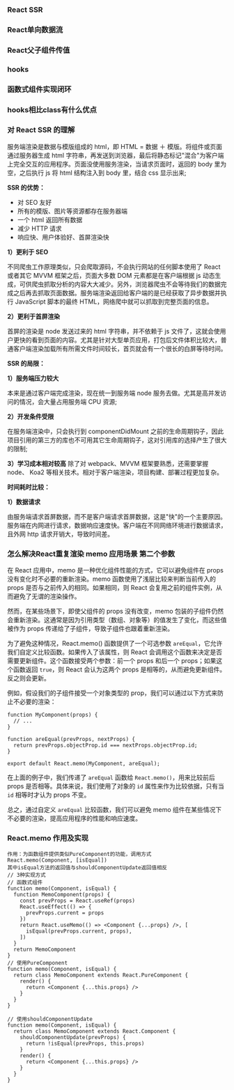 ### React SSR

### React单向数据流

### React父子组件传值

### hooks

### 函数式组件实现闭环

### hooks相比class有什么优点

### 对 React SSR 的理解

服务端渲染是数据与模版组成的 html，即 HTML = 数据 ＋ 模版。将组件或页面通过服务器生成 html 字符串，再发送到浏览器，最后将静态标记"混合"为客户端上完全交互的应用程序。页面没使用服务渲染，当请求页面时，返回的 body 里为空，之后执行 js 将 html 结构注入到 body 里，结合 css 显示出来;

**SSR 的优势：**

- 对 SEO 友好
- 所有的模版、图片等资源都存在服务器端
- 一个 html 返回所有数据
- 减少 HTTP 请求
- 响应快、用户体验好、首屏渲染快

**1）更利于 SEO**

不同爬虫工作原理类似，只会爬取源码，不会执行网站的任何脚本使用了 React 或者其它 MVVM 框架之后，页面大多数 DOM 元素都是在客户端根据 js 动态生成，可供爬虫抓取分析的内容大大减少。另外，浏览器爬虫不会等待我们的数据完成之后再去抓取页面数据。服务端渲染返回给客户端的是已经获取了异步数据并执行 JavaScript 脚本的最终 HTML，网络爬中就可以抓取到完整页面的信息。

**2）更利于首屏渲染**

首屏的渲染是 node 发送过来的 html 字符串，并不依赖于 js 文件了，这就会使用户更快的看到页面的内容。尤其是针对大型单页应用，打包后文件体积比较大，普通客户端渲染加载所有所需文件时间较长，首页就会有一个很长的白屏等待时间。

**SSR 的局限：**

**1）服务端压力较大**

本来是通过客户端完成渲染，现在统一到服务端 node 服务去做。尤其是高并发访问的情况，会大量占用服务端 CPU 资源;

**2）开发条件受限**

在服务端渲染中，只会执行到 componentDidMount 之前的生命周期钩子，因此项目引用的第三方的库也不可用其它生命周期钩子，这对引用库的选择产生了很大的限制;

**3）学习成本相对较高** 除了对 webpack、MVVM 框架要熟悉，还需要掌握 node、 Koa2 等相关技术。相对于客户端渲染，项目构建、部署过程更加复杂。

**时间耗时比较：**

**1）数据请求**

由服务端请求首屏数据，而不是客户端请求首屏数据，这是"快"的一个主要原因。服务端在内网进行请求，数据响应速度快。客户端在不同网络环境进行数据请求，且外网 http 请求开销大，导致时间差。

### 怎么解决React重复渲染 memo 应用场景 第二个参数

在 React 应用中，memo 是一种优化组件性能的方式，它可以避免组件在 props 没有变化时不必要的重新渲染。memo 函数使用了浅层比较来判断当前传入的 props 是否与之前传入的相同。如果相同，则 React 会复用之前的组件实例，从而避免了无谓的渲染操作。

然而，在某些场景下，即使父组件的 props 没有改变，memo 包装的子组件仍然会重新渲染。这通常是因为引用类型（数组、对象等）的值发生了变化，而这些值被作为 props 传递给了子组件，导致子组件也跟着重新渲染。

为了避免这种情况，React.memo() 函数提供了一个可选参数 `areEqual`，它允许我们自定义比较函数。如果传入了该属性，则 React 会调用这个函数来决定是否需要更新组件。这个函数接受两个参数：前一个 props 和后一个 props；如果这个函数返回 `true`，则 React 会认为这两个 props 是相等的，从而避免更新组件。反之则会更新。

例如，假设我们的子组件接受一个对象类型的 prop，我们可以通过以下方式来防止不必要的渲染：

```
function MyComponent(props) {
  // ...
}

function areEqual(prevProps, nextProps) {
  return prevProps.objectProp.id === nextProps.objectProp.id;
}

export default React.memo(MyComponent, areEqual);
```

在上面的例子中，我们传递了 `areEqual` 函数给 `React.memo()`，用来比较前后 props 是否相等。具体来说，我们使用了对象的 `id` 属性来作为比较依据，只有当 `id` 相等时才认为 props 不变。

总之，通过自定义 `areEqual` 比较函数，我们可以避免 memo 组件在某些情况下不必要的渲染，提高应用程序的性能和响应速度。

### React.memo 作用及实现

```
作用：为函数组件提供类似PureComponent的功能，调用方式
React.memo(Component, [isEqual])
其中isEqual方法的返回值与shouldComponentUpdate返回值相反
// 3种实现方式
// 函数式组件
function memo(Component, isEqual) {
  function MemoComponent(props) {
    const prevProps = React.useRef(props)
    React.useEffect(() => {
      prevProps.current = props
    })
    return React.useMemo(() => <Component {...props} />, [
      isEqual(prevProps.current, props),
    ])
  }
  return MemoComponent
}
// 使用PureComponent
function memo(Component, isEqual) {
  return class MemoComponent extends React.PureComponent {
    render() {
      return <Component {...this.props} />
    }
  }
}

// 使用shouldComponentUpdate
function memo(Component, isEqual) {
  return class MemoComponent extends React.Component {
    shouldComponentUpdate(prevProps) {
      return !isEqual(prevProps, this.props)
    }
    render() {
      return <Component {...this.props} />
    }
  }
}
```
